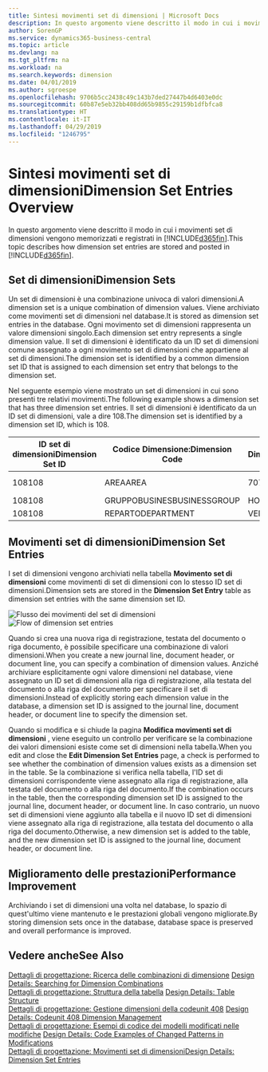 ```yaml
---
title: Sintesi movimenti set di dimensioni | Microsoft Docs
description: In questo argomento viene descritto il modo in cui i movimenti set di dimensioni vengono memorizzati e registrati in Dynamcis 365.
author: SorenGP
ms.service: dynamics365-business-central
ms.topic: article
ms.devlang: na
ms.tgt_pltfrm: na
ms.workload: na
ms.search.keywords: dimension
ms.date: 04/01/2019
ms.author: sgroespe
ms.openlocfilehash: 9706b5cc2438c49c143b7ded27447b4d6403e0dc
ms.sourcegitcommit: 60b87e5eb32bb408dd65b9855c29159b1dfbfca8
ms.translationtype: HT
ms.contentlocale: it-IT
ms.lasthandoff: 04/29/2019
ms.locfileid: "1246795"
---
```

# <a name="dimension-set-entries-overview"></a><span data-ttu-id="da25d-103">Sintesi movimenti set di dimensioni</span><span class="sxs-lookup"><span data-stu-id="da25d-103">Dimension Set Entries Overview</span></span>
<span data-ttu-id="da25d-104">In questo argomento viene descritto il modo in cui i movimenti set di dimensioni vengono memorizzati e registrati in [!INCLUDE[d365fin](includes/d365fin_md.md)].</span><span class="sxs-lookup"><span data-stu-id="da25d-104">This topic describes how dimension set entries are stored and posted in [!INCLUDE[d365fin](includes/d365fin_md.md)].</span></span>  

## <a name="dimension-sets"></a><span data-ttu-id="da25d-105">Set di dimensioni</span><span class="sxs-lookup"><span data-stu-id="da25d-105">Dimension Sets</span></span>  
<span data-ttu-id="da25d-106">Un set di dimensioni è una combinazione univoca di valori dimensioni.</span><span class="sxs-lookup"><span data-stu-id="da25d-106">A dimension set is a unique combination of dimension values.</span></span> <span data-ttu-id="da25d-107">Viene archiviato come movimenti set di dimensioni nel database.</span><span class="sxs-lookup"><span data-stu-id="da25d-107">It is stored as dimension set entries in the database.</span></span> <span data-ttu-id="da25d-108">Ogni movimento set di dimensioni rappresenta un valore dimensioni singolo.</span><span class="sxs-lookup"><span data-stu-id="da25d-108">Each dimension set entry represents a single dimension value.</span></span> <span data-ttu-id="da25d-109">Il set di dimensioni è identificato da un ID set di dimensioni comune assegnato a ogni movimento set di dimensioni che appartiene al set di dimensioni.</span><span class="sxs-lookup"><span data-stu-id="da25d-109">The dimension set is identified by a common dimension set ID that is assigned to each dimension set entry that belongs to the dimension set.</span></span>  

<span data-ttu-id="da25d-110">Nel seguente esempio viene mostrato un set di dimensioni in cui sono presenti tre relativi movimenti.</span><span class="sxs-lookup"><span data-stu-id="da25d-110">The following example shows a dimension set that has three dimension set entries.</span></span> <span data-ttu-id="da25d-111">Il set di dimensioni è identificato da un ID set di dimensioni, vale a dire 108.</span><span class="sxs-lookup"><span data-stu-id="da25d-111">The dimension set is identified by a dimension set ID, which is 108.</span></span>  

|<span data-ttu-id="da25d-112">ID set di dimensioni</span><span class="sxs-lookup"><span data-stu-id="da25d-112">Dimension Set ID</span></span>|<span data-ttu-id="da25d-113">Codice Dimensione:</span><span class="sxs-lookup"><span data-stu-id="da25d-113">Dimension Code</span></span>|<span data-ttu-id="da25d-114">Codice Valore Dimensioni:</span><span class="sxs-lookup"><span data-stu-id="da25d-114">Dimension Value Code</span></span>|<span data-ttu-id="da25d-115">Nome valore dimensioni</span><span class="sxs-lookup"><span data-stu-id="da25d-115">Dimension Value Name</span></span>|  
|----------------------|--------------------|--------------------------|--------------------------|  
|<span data-ttu-id="da25d-116">108</span><span class="sxs-lookup"><span data-stu-id="da25d-116">108</span></span>|<span data-ttu-id="da25d-117">AREA</span><span class="sxs-lookup"><span data-stu-id="da25d-117">AREA</span></span>|<span data-ttu-id="da25d-118">70</span><span class="sxs-lookup"><span data-stu-id="da25d-118">70</span></span>|<span data-ttu-id="da25d-119">Nord America</span><span class="sxs-lookup"><span data-stu-id="da25d-119">America North</span></span>|  
|<span data-ttu-id="da25d-120">108</span><span class="sxs-lookup"><span data-stu-id="da25d-120">108</span></span>|<span data-ttu-id="da25d-121">GRUPPOBUSINES</span><span class="sxs-lookup"><span data-stu-id="da25d-121">BUSINESSGROUP</span></span>|<span data-ttu-id="da25d-122">HOME</span><span class="sxs-lookup"><span data-stu-id="da25d-122">HOME</span></span>|<span data-ttu-id="da25d-123">Home</span><span class="sxs-lookup"><span data-stu-id="da25d-123">Home</span></span>|  
|<span data-ttu-id="da25d-124">108</span><span class="sxs-lookup"><span data-stu-id="da25d-124">108</span></span>|<span data-ttu-id="da25d-125">REPARTO</span><span class="sxs-lookup"><span data-stu-id="da25d-125">DEPARTMENT</span></span>|<span data-ttu-id="da25d-126">VENDITE</span><span class="sxs-lookup"><span data-stu-id="da25d-126">SALES</span></span>|<span data-ttu-id="da25d-127">Vendite</span><span class="sxs-lookup"><span data-stu-id="da25d-127">Sales</span></span>|  

## <a name="dimension-set-entries"></a><span data-ttu-id="da25d-128">Movimenti set di dimensioni</span><span class="sxs-lookup"><span data-stu-id="da25d-128">Dimension Set Entries</span></span>  
<span data-ttu-id="da25d-129">I set di dimensioni vengono archiviati nella tabella **Movimento set di dimensioni** come movimenti di set di dimensioni con lo stesso ID set di dimensioni.</span><span class="sxs-lookup"><span data-stu-id="da25d-129">Dimension sets are stored in the **Dimension Set Entry** table as dimension set entries with the same dimension set ID.</span></span>  

<span data-ttu-id="da25d-130">![Flusso dei movimenti del set di dimensioni](media/dimensionentrynav7.png "Flusso dei movimenti del set di dimensioni")</span><span class="sxs-lookup"><span data-stu-id="da25d-130">![Flow of dimension set entries](media/dimensionentrynav7.png "Flow of dimension set entries")</span></span>  

<span data-ttu-id="da25d-131">Quando si crea una nuova riga di registrazione, testata del documento o riga documento, è possibile specificare una combinazione di valori dimensioni.</span><span class="sxs-lookup"><span data-stu-id="da25d-131">When you create a new journal line, document header, or document line, you can specify a combination of dimension values.</span></span> <span data-ttu-id="da25d-132">Anziché archiviare esplicitamente ogni valore dimensioni nel database, viene assegnato un ID set di dimensioni alla riga di registrazione, alla testata del documento o alla riga del documento per specificare il set di dimensioni.</span><span class="sxs-lookup"><span data-stu-id="da25d-132">Instead of explicitly storing each dimension value in the database, a dimension set ID is assigned to the journal line, document header, or document line to specify the dimension set.</span></span>  

<span data-ttu-id="da25d-133">Quando si modifica e si chiude la pagina **Modifica movimenti set di dimensioni** , viene eseguito un controllo per verificare se la combinazione dei valori dimensioni esiste come set di dimensioni nella tabella.</span><span class="sxs-lookup"><span data-stu-id="da25d-133">When you edit and close the **Edit Dimension Set Entries** page, a check is performed to see whether the combination of dimension values exists as a dimension set in the table.</span></span> <span data-ttu-id="da25d-134">Se la combinazione si verifica nella tabella, l'ID set di dimensioni corrispondente viene assegnato alla riga di registrazione, alla testata del documento o alla riga del documento.</span><span class="sxs-lookup"><span data-stu-id="da25d-134">If the combination occurs in the table, then the corresponding dimension set ID is assigned to the journal line, document header, or document line.</span></span> <span data-ttu-id="da25d-135">In caso contrario, un nuovo set di dimensioni viene aggiunto alla tabella e il nuovo ID set di dimensioni viene assegnato alla riga di registrazione, alla testata del documento o alla riga del documento.</span><span class="sxs-lookup"><span data-stu-id="da25d-135">Otherwise, a new dimension set is added to the table, and the new dimension set ID is assigned to the journal line, document header, or document line.</span></span>  

## <a name="performance-improvement"></a><span data-ttu-id="da25d-136">Miglioramento delle prestazioni</span><span class="sxs-lookup"><span data-stu-id="da25d-136">Performance Improvement</span></span>  
<span data-ttu-id="da25d-137">Archiviando i set di dimensioni una volta nel database, lo spazio di quest'ultimo viene mantenuto e le prestazioni globali vengono migliorate.</span><span class="sxs-lookup"><span data-stu-id="da25d-137">By storing dimension sets once in the database, database space is preserved and overall performance is improved.</span></span>  

## <a name="see-also"></a><span data-ttu-id="da25d-138">Vedere anche</span><span class="sxs-lookup"><span data-stu-id="da25d-138">See Also</span></span>  
<span data-ttu-id="da25d-139">[Dettagli di progettazione: Ricerca delle combinazioni di dimensione](design-details-searching-for-dimension-combinations.md) </span><span class="sxs-lookup"><span data-stu-id="da25d-139">[Design Details: Searching for Dimension Combinations](design-details-searching-for-dimension-combinations.md) </span></span>  
<span data-ttu-id="da25d-140">[Dettagli di progettazione: Struttura della tabella](design-details-table-structure.md) </span><span class="sxs-lookup"><span data-stu-id="da25d-140">[Design Details: Table Structure](design-details-table-structure.md) </span></span>  
<span data-ttu-id="da25d-141">[Dettagli di progettazione: Gestione dimensioni della codeunit 408](design-details-codeunit-408-dimension-management.md) </span><span class="sxs-lookup"><span data-stu-id="da25d-141">[Design Details: Codeunit 408 Dimension Management](design-details-codeunit-408-dimension-management.md) </span></span>  
<span data-ttu-id="da25d-142">[Dettagli di progettazione: Esempi di codice dei modelli modificati nelle modifiche](design-details-code-examples-of-changed-patterns-in-modifications.md) </span><span class="sxs-lookup"><span data-stu-id="da25d-142">[Design Details: Code Examples of Changed Patterns in Modifications](design-details-code-examples-of-changed-patterns-in-modifications.md) </span></span>  
[<span data-ttu-id="da25d-143">Dettagli di progettazione: Movimenti set di dimensioni</span><span class="sxs-lookup"><span data-stu-id="da25d-143">Design Details: Dimension Set Entries</span></span>](design-details-dimension-set-entries.md)   
